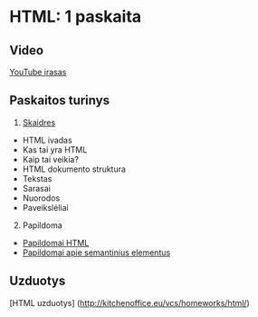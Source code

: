 # HTML: 1 paskaita

## Video

[YouTube irasas](https://youtu.be/m1PKT4arSZw)

## Paskaitos turinys

1. [Skaidres](https://github.com/zigmantasvcs/20180903VCSWEB/blob/master/skaidres/01_HTML.pdf)

* HTML ivadas
* Kas tai yra HTML
* Kaip tai veikia?
* HTML dokumento struktura
* Tekstas
* Sarasai
* Nuorodos 
* Paveikslėliai

2. Papildoma
* [Papildomai HTML](https://www.w3schools.com/html/default.asp)
* [Papildomai apie semantinius elementus](https://www.sitepoint.com/20-html-elements-better-text-semantics/)

## Uzduotys

[HTML uzduotys] (http://kitchenoffice.eu/vcs/homeworks/html/)